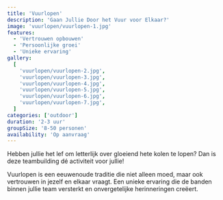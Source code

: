 ```yaml
---
title: 'Vuurlopen'
description: 'Gaan Jullie Door het Vuur voor Elkaar?'
image: 'vuurlopen/vuurlopen-1.jpg'
features:
  - 'Vertrouwen opbouwen'
  - 'Persoonlijke groei'
  - 'Unieke ervaring'
gallery:
  [
    'vuurlopen/vuurlopen-2.jpg',
    'vuurlopen/vuurlopen-3.jpg',
    'vuurlopen/vuurlopen-4.jpg',
    'vuurlopen/vuurlopen-5.jpg',
    'vuurlopen/vuurlopen-6.jpg',
    'vuurlopen/vuurlopen-7.jpg',
  ]
categories: ['outdoor']
duration: '2-3 uur'
groupSize: '8-50 personen'
availability: 'Op aanvraag'
---
```


Hebben jullie het lef om letterlijk over gloeiend hete kolen te lopen? Dan is deze teambuilding dé activiteit voor jullie!

Vuurlopen is een eeuwenoude traditie die niet alleen moed, maar ook vertrouwen in jezelf en elkaar vraagt. Een unieke ervaring die de banden binnen jullie team versterkt en onvergetelijke herinneringen creëert.
